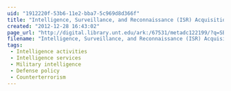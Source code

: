 ```yaml
---
uid: "1912220f-53b6-11e2-bba7-5c969d8d366f"
title: "Intelligence, Surveillance, and Reconnaissance (ISR) Acquisition: Issues for Congress : UNT Digital Library"
created: "2012-12-28 16:43:02"
page_url: "http://digital.library.unt.edu/ark:/67531/metadc122199/?q=SBIRS"
filename: "Intelligence, Surveillance, and Reconnaissance (ISR) Acquisition: Issues for Congress : UNT Digital Library.html"
tags: 
 - Intelligence activities
 - Intelligence services
 - Military intelligence
 - Defense policy
 - Counterterrorism
---
```

